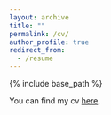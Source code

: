 ```yaml
---
layout: archive
title: ""
permalink: /cv/
author_profile: true
redirect_from:
  - /resume
---
```


{% include base_path %}

You can find my cv [here](http://prodrig06.github.io/files/cv.pdf).
